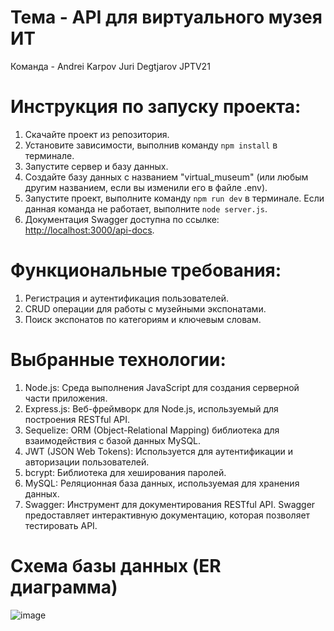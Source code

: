 # Teма - API для виртуального музея ИТ
Команда - 
Andrei Karpov
Juri Degtjarov
JPTV21

# Инструкция по запуску проекта:

1. Скачайте проект из репозитория.
2. Установите зависимости, выполнив команду `npm install` в терминале.
3. Запустите сервер и базу данных.
4. Создайте базу данных с названием "virtual_museum" (или любым другим названием, если вы изменили его в файле .env).
5. Запустите проект, выполните команду `npm run dev` в терминале. Если данная команда не работает, выполните `node server.js`.
6. Документация Swagger доступна по ссылке: [http://localhost:3000/api-docs](http://localhost:3000/api-docs).

# Функциональные требования:

1. Регистрация и аутентификация пользователей.
2. CRUD операции для работы с музейными экспонатами.
3. Поиск экспонатов по категориям и ключевым словам.

# Выбранные технологии:

1. Node.js: Среда выполнения JavaScript для создания серверной части приложения.
2. Express.js: Веб-фреймворк для Node.js, используемый для построения RESTful API.
3. Sequelize: ORM (Object-Relational Mapping) библиотека для взаимодействия с базой данных MySQL.
4. JWT (JSON Web Tokens): Используется для аутентификации и авторизации пользователей.
5. bcrypt: Библиотека для хеширования паролей.
6. MySQL: Реляционная база данных, используемая для хранения данных.
7. Swagger: Инструмент для документирования RESTful API. Swagger предоставляет интерактивную документацию, которая позволяет тестировать API.


# Схема базы данных (ER диаграмма)
![image](https://github.com/AndreiKarpovv/Tema-10/assets/102020536/6906aae4-b49e-4802-a050-8eb1656f489c)
